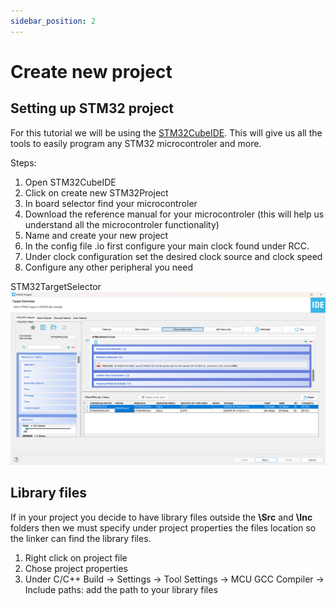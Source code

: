 ```yaml
---
sidebar_position: 2
---
```

# Create new project

## Setting up STM32 project

For this tutorial we will be using the [STM32CubeIDE](https://www.st.com/en/development-tools/stm32cubeide.html). This will give us all the tools to easily program any STM32 microcontroler and more.

Steps:
1. Open STM32CubeIDE
2. Click on create new STM32Project
3. In board selector find your microcontroler
4. Download the reference manual for your microcontroler (this will help us understand all the microcontroler functionality)
5. Name and create your new project
6. In the config file .io first configure your main clock found under RCC.
7. Under clock configuration set the desired clock source and clock speed
8. Configure any other peripheral you need

STM32TargetSelector
![STM32TargetSelector](../../img/targetSelector.png)

## Library files
If in your project you decide to have library files outside the **\Src** and **\Inc** folders then we must specify under project properties the files location so the linker can find the library files.

1. Right click on project file
2. Chose project properties
3. Under C/C++ Build -> Settings -> Tool Settings -> MCU GCC Compiler -> Include paths: add the path to your library files

